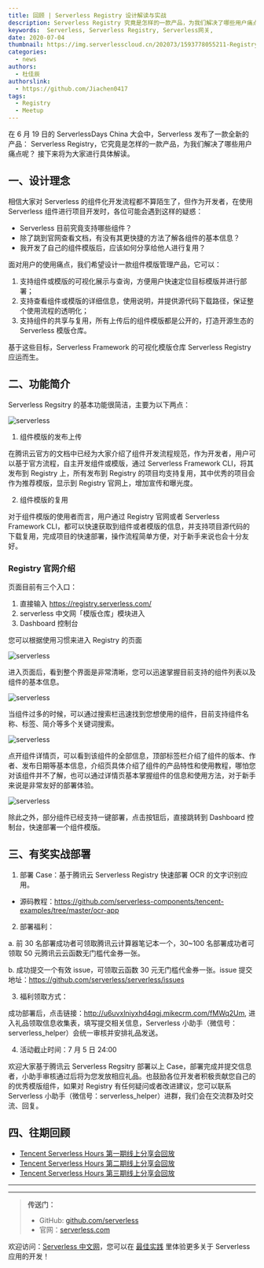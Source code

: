 ```yaml
---
title: 回顾 | Serverless Registry 设计解读与实战
description: Serverless Registry 究竟是怎样的一款产品，为我们解决了哪些用户痛点呢？
keywords:  Serverless, Serverless Registry, Serverless网关,
date: 2020-07-04
thumbnail: https://img.serverlesscloud.cn/202073/1593778055211-Registry.jpg
categories: 
  - news
authors: 
  - 杜佳辰
authorslink: 
  - https://github.com/Jiachen0417
tags:
  - Registry
  - Meetup
---
```


在 6 月 19 日的 ServerlessDays China 大会中，Serverless 发布了一款全新的产品： Serverless Registry，它究竟是怎样的一款产品，为我们解决了哪些用户痛点呢？ 接下来将为大家进行具体解读。

## 一、设计理念

相信大家对 Serverless 的组件化开发流程都不算陌生了，但作为开发者，在使用 Serverless 组件进行项目开发时，各位可能会遇到这样的疑惑：
- Serverless 目前究竟支持哪些组件？
- 除了跳到官网查看文档，有没有其更快捷的方法了解各组件的基本信息？
- 我开发了自己的组件模版后，应该如何分享给他人进行复用？

面对用户的使用痛点，我们希望设计一款组件模版管理产品，它可以：

1. 支持组件或模版的可视化展示与查询，方便用户快速定位目标模版并进行部署；
2. 支持查看组件或模版的详细信息，使用说明，并提供源代码下载路径，保证整个使用流程的透明化；
3. 支持组件的共享与复用，所有上传后的组件模版都是公开的，打造开源生态的 Serverless 模版仓库。

基于这些目标，Serverless Framework 的可视化模版仓库 Serverless Registry 应运而生。

## 二、功能简介

Serverless Regsitry 的基本功能很简洁，主要为以下两点：

![serverless](https://img.serverlesscloud.cn/202072/1593697090121-0%5B1%5D%20%284%29.png)

1. 组件模版的发布上传

在腾讯云官方的文档中已经为大家介绍了组件开发流程规范，作为开发者，用户可以基于官方流程，自主开发组件或模版，通过 Serverless Framework CLI，将其发布到 Registry 上，所有发布到 Registry 的项目均支持复用，其中优秀的项目会作为推荐模版，显示到 Registry 官网上，增加宣传和曝光度。

2. 组件模版的复用

对于组件模版的使用者而言，用户通过 Registry 官网或者 Serverless Framework CLI，都可以快速获取到组件或者模版的信息，并支持项目源代码的下载复用，完成项目的快速部署，操作流程简单方便，对于新手来说也会十分友好。

### Registry 官网介绍

页面目前有三个入口：

1. 直接输入 https://registry.serverless.com/  
2. serverless 中文网「模版仓库」模块进入 
3. Dashboard 控制台

您可以根据使用习惯来进入 Registry 的页面 

![serverless](https://img.serverlesscloud.cn/202072/1593697088766-0%5B1%5D%20%284%29.png)

进入页面后，看到整个界面是非常清晰，您可以迅速掌握目前支持的组件列表以及组件的基本信息。

![serverless](https://img.serverlesscloud.cn/202072/1593697088737-0%5B1%5D%20%284%29.png)

当组件过多的时候，可以通过搜索栏迅速找到您想使用的组件，目前支持组件名称、标签、简介等多个关键词搜索。

![serverless](https://img.serverlesscloud.cn/202072/1593697088844-0%5B1%5D%20%284%29.png)

点开组件详情页，可以看到该组件的全部信息，顶部标签栏介绍了组件的版本、作者、发布日期等基本信息，介绍页具体介绍了组件的产品特性和使用教程，哪怕您对该组件并不了解，也可以通过详情页基本掌握组件的信息和使用方法，对于新手来说是非常友好的部署体验。

![serverless](https://img.serverlesscloud.cn/202072/1593697709781-0%5B1%5D.png)

除此之外，部分组件已经支持一键部署，点击按钮后，直接跳转到 Dashboard 控制台，快速部署一个组件模版。

## 三、有奖实战部署

1. 部署 Case：基于腾讯云 Serverless Registry 快速部署 OCR 的文字识别应用。
- 源码教程：https://github.com/serverless-components/tencent-examples/tree/master/ocr-app

2. 部署福利：

  a. 前 30 名部署成功者可领取腾讯云计算器笔记本一个，30~100 名部署成功者可领取 50 元腾讯云云函数无门槛代金券一张。

  b. 成功提交一个有效 issue，可领取云函数 30 元无门槛代金券一张。issue 提交地址：https://github.com/serverless/serverless/issues

3. 福利领取方式：

成功部署后，点击链接：http://u6uvxlniyxhd4qgj.mikecrm.com/fMWq2Um, 进入礼品领取信息收集表，填写提交相关信息，Serverless 小助手（微信号：serverless_helper）会统一审核并安排礼品发送。

4. 活动截止时间：7 月 5 日 24:00

欢迎大家基于腾讯云 Serverless Regsitry 部署以上 Case，部署完成并提交信息者，小助手审核通过后将为您发放相应礼品。也鼓励各位开发者积极贡献您自己的的优秀模版组件，如果对 Registry 有任何疑问或者改进建议，您可以联系 Serverless 小助手（微信号：serverless_helper）进群，我们会在交流群及时交流、回复。

## 四、往期回顾

- [Tencent Serverless Hours 第一期线上分享会回放](https://cloud.tencent.com/edu/learning/live-2437)
- [Tencent Serverless Hours 第二期线上分享会回放](https://cloud.tencent.com/edu/learning/live-2480)
- [Tencent Serverless Hours 第三期线上分享会回放](https://cloud.tencent.com/edu/learning/live-2564)


---
<div id='scf-deploy-iframe-or-md'></div>

---

> **传送门：**
> - GitHub: [github.com/serverless](https://github.com/serverless/serverless/blob/master/README_CN.md)
> - 官网：[serverless.com](https://serverless.com/)

欢迎访问：[Serverless 中文网](https://serverlesscloud.cn/)，您可以在 [最佳实践](https://serverlesscloud.cn/best-practice) 里体验更多关于 Serverless 应用的开发！

